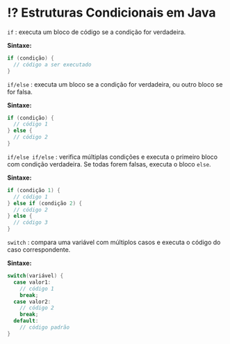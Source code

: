 # ⁉️ Estruturas Condicionais em Java

`if` : executa um bloco de código se a condição for verdadeira.  

**Sintaxe:**

```java
if (condição) {
  // código a ser executado
}
```

`if/else` : executa um bloco se a condição for verdadeira, ou outro bloco se for falsa.

**Sintaxe:**

```java
if (condição) {
  // código 1
} else {
  // código 2
}
```

`if/else if/else` : verifica múltiplas condições e executa o primeiro bloco com condição verdadeira. Se todas forem falsas, executa o bloco `else`.

**Sintaxe:**

```java
if (condição 1) {
  // código 1
} else if (condição 2) {
  // código 2
} else {
  // código 3
}
```

`switch` : compara uma variável com múltiplos casos e executa o código do caso correspondente.  

**Sintaxe:**

```java
switch(variável) {
  case valor1: 
    // código 1
    break;
  case valor2:
    // código 2 
    break;
  default:  
    // código padrão  
}
```
